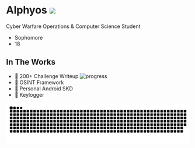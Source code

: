 # Alphyos ![](https://komarev.com/ghpvc/?username=alphyos&color=ff88bf)
Cyber Warfare Operations & Computer Science Student
- Sophomore
- 18

## In The Works
- 🥇 200+ Challenge Writeup ![progress](https://progress-bar.dev/85/?scale=248&title=Uploaded:&suffix=/248&color=ff88bf)
- 🔎 OSINT Framework
- 📱 Personal Android SKD
- 🌲 Keylogger <!---delayed 1/11-->
<picture>
  <source media="(prefers-color-scheme: dark)" srcset="https://raw.githubusercontent.com/alphyos/alphyos/output/github-contribution-grid-snake-dark.svg">
  <source media="(prefers-color-scheme: light)" srcset="https://raw.githubusercontent.com/alphyos/alphyos/output/github-contribution-grid-snake.svg">
  <img alt="github contribution grid snake animation" src="https://raw.githubusercontent.com/platane/platane/output/github-contribution-grid-snake.svg">
</picture>

<!--- Because rn this is too big and ugly and i like the snake
<a>
  <img align="center" src="https://github-readme-stats.vercel.app/api?username=alphyos&show_icons=true&theme=omni&rank_icon=github&include_all_commit=true"/>
</a>
--->
